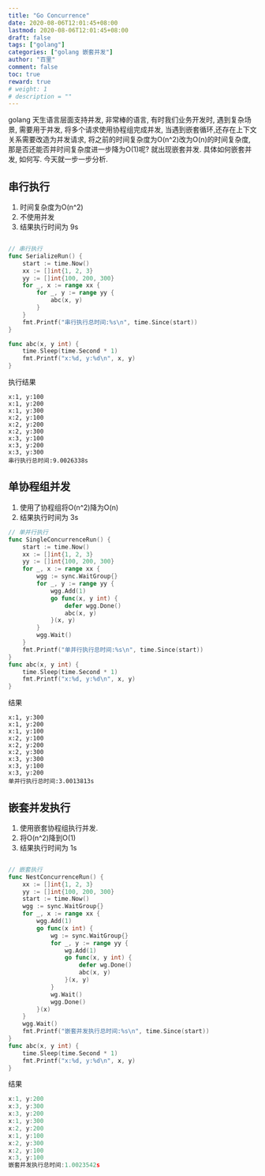 ```yaml
---
title: "Go Concurrence"
date: 2020-08-06T12:01:45+08:00
lastmod: 2020-08-06T12:01:45+08:00
draft: false
tags: ["golang"]
categories: ["golang 嵌套并发"]
author: "百里"
comment: false
toc: true
reward: true
# weight: 1
# description = ""
---
```




golang 天生语言层面支持并发, 非常棒的语言, 有时我们业务开发时, 遇到复杂场景, 需要用于并发, 将多个请求使用协程组完成并发, 当遇到嵌套循环,还存在上下文关系需要改造为并发请求, 将之前的时间复杂度为O(n^2)改为O(n)的时间复杂度, 那是否还能否并时间复杂度进一步降为O(1)呢? 就出现嵌套并发. 具体如何嵌套并发, 如何写. 今天就一步一步分析.



## 串行执行

1. 时间复杂度为O(n^2)
2. 不使用并发
3. 结果执行时间为 9s

````go

// 串行执行
func SerializeRun() {
	start := time.Now()
	xx := []int{1, 2, 3}
	yy := []int{100, 200, 300}
	for _, x := range xx {
		for _, y := range yy {
			abc(x, y)
		}
	}
	fmt.Printf("串行执行总时间:%s\n", time.Since(start))
}

func abc(x, y int) {
	time.Sleep(time.Second * 1)
	fmt.Printf("x:%d, y:%d\n", x, y)
}
````

执行结果

```
x:1, y:100
x:1, y:200
x:1, y:300
x:2, y:100
x:2, y:200
x:2, y:300
x:3, y:100
x:3, y:200
x:3, y:300
串行执行总时间:9.0026338s
```

## 单协程组并发

1. 使用了协程组将O(n^2)降为O(n)
2. 结果执行时间为 3s

```go
// 单并行执行
func SingleConcurrenceRun() {
	start := time.Now()
	xx := []int{1, 2, 3}
	yy := []int{100, 200, 300}
	for _, x := range xx {
		wgg := sync.WaitGroup{}
		for _, y := range yy {
			wgg.Add(1)
			go func(x, y int) {
				defer wgg.Done()
				abc(x, y)
			}(x, y)
		}
		wgg.Wait()
	}
	fmt.Printf("单并行执行总时间:%s\n", time.Since(start))
}
func abc(x, y int) {
	time.Sleep(time.Second * 1)
	fmt.Printf("x:%d, y:%d\n", x, y)
}
```

结果

```shell
x:1, y:300
x:1, y:200
x:1, y:100
x:2, y:100
x:2, y:200
x:2, y:300
x:3, y:300
x:3, y:100
x:3, y:200
单并行执行总时间:3.0013813s
```

## 嵌套并发执行

1. 使用嵌套协程组执行并发. 
2. 将O(n^2)降到O(1)
3. 结果执行时间为 1s

```go

// 嵌套执行
func NestConcurrenceRun() {
	xx := []int{1, 2, 3}
	yy := []int{100, 200, 300}
	start := time.Now()
	wgg := sync.WaitGroup{}
	for _, x := range xx {
		wgg.Add(1)
		go func(x int) {
			wg := sync.WaitGroup{}
			for _, y := range yy {
				wg.Add(1)
				go func(x, y int) {
					defer wg.Done()
					abc(x, y)
				}(x, y)
			}
			wg.Wait()
			wgg.Done()
		}(x)
	}
	wgg.Wait()
	fmt.Printf("嵌套并发执行总时间:%s\n", time.Since(start))
}
func abc(x, y int) {
	time.Sleep(time.Second * 1)
	fmt.Printf("x:%d, y:%d\n", x, y)
}
```

结果

```go
x:1, y:200
x:3, y:300
x:3, y:200
x:1, y:300
x:2, y:200
x:1, y:100
x:2, y:300
x:2, y:100
x:3, y:100
嵌套并发执行总时间:1.0023542s
```

